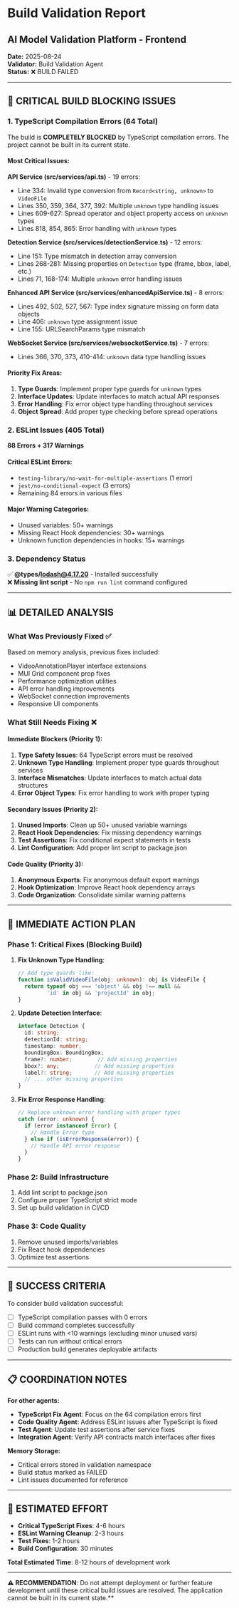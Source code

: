 # Build Validation Report
## AI Model Validation Platform - Frontend

**Date:** 2025-08-24  
**Validator:** Build Validation Agent  
**Status:** ❌ BUILD FAILED

---

## 🚨 CRITICAL BUILD BLOCKING ISSUES

### 1. TypeScript Compilation Errors (64 Total)

The build is **COMPLETELY BLOCKED** by TypeScript compilation errors. The project cannot be built in its current state.

#### Most Critical Issues:

**API Service (src/services/api.ts)** - 19 errors:
- Line 334: Invalid type conversion from `Record<string, unknown>` to `VideoFile`
- Lines 350, 359, 364, 377, 392: Multiple `unknown` type handling issues
- Lines 609-627: Spread operator and object property access on `unknown` types
- Lines 818, 854, 865: Error handling with `unknown` types

**Detection Service (src/services/detectionService.ts)** - 12 errors:
- Line 151: Type mismatch in detection array conversion
- Lines 268-281: Missing properties on `Detection` type (frame, bbox, label, etc.)
- Lines 71, 168-174: Multiple `unknown` error handling issues

**Enhanced API Service (src/services/enhancedApiService.ts)** - 8 errors:
- Lines 492, 502, 527, 567: Type index signature missing on form data objects
- Line 406: `unknown` type assignment issue
- Line 155: URLSearchParams type mismatch

**WebSocket Service (src/services/websocketService.ts)** - 7 errors:
- Lines 366, 370, 373, 410-414: `unknown` data type handling issues

#### Priority Fix Areas:
1. **Type Guards**: Implement proper type guards for `unknown` types
2. **Interface Updates**: Update interfaces to match actual API responses
3. **Error Handling**: Fix error object type handling throughout services
4. **Object Spread**: Add proper type checking before spread operations

### 2. ESLint Issues (405 Total)

**88 Errors + 317 Warnings**

#### Critical ESLint Errors:
- `testing-library/no-wait-for-multiple-assertions` (1 error)
- `jest/no-conditional-expect` (3 errors)
- Remaining 84 errors in various files

#### Major Warning Categories:
- Unused variables: 50+ warnings
- Missing React Hook dependencies: 30+ warnings
- Unknown function dependencies in hooks: 15+ warnings

### 3. Dependency Status

✅ **@types/lodash@4.17.20** - Installed successfully  
❌ **Missing lint script** - No `npm run lint` command configured

---

## 📊 DETAILED ANALYSIS

### What Was Previously Fixed ✅
Based on memory analysis, previous fixes included:
- VideoAnnotationPlayer interface extensions
- MUI Grid component prop fixes
- Performance optimization utilities
- API error handling improvements
- WebSocket connection improvements
- Responsive UI components

### What Still Needs Fixing ❌

#### Immediate Blockers (Priority 1):
1. **Type Safety Issues**: 64 TypeScript errors must be resolved
2. **Unknown Type Handling**: Implement proper type guards throughout services
3. **Interface Mismatches**: Update interfaces to match actual data structures
4. **Error Object Types**: Fix error handling to work with proper typing

#### Secondary Issues (Priority 2):
1. **Unused Imports**: Clean up 50+ unused variable warnings
2. **React Hook Dependencies**: Fix missing dependency warnings
3. **Test Assertions**: Fix conditional expect statements in tests
4. **Lint Configuration**: Add proper lint script to package.json

#### Code Quality (Priority 3):
1. **Anonymous Exports**: Fix anonymous default export warnings
2. **Hook Optimization**: Improve React hook dependency arrays
3. **Code Organization**: Consolidate similar warning patterns

---

## 🔧 IMMEDIATE ACTION PLAN

### Phase 1: Critical Fixes (Blocking Build)
1. **Fix Unknown Type Handling**:
   ```typescript
   // Add type guards like:
   function isValidVideoFile(obj: unknown): obj is VideoFile {
     return typeof obj === 'object' && obj !== null && 
            'id' in obj && 'projectId' in obj;
   }
   ```

2. **Update Detection Interface**:
   ```typescript
   interface Detection {
     id: string;
     detectionId: string;
     timestamp: number;
     boundingBox: BoundingBox;
     frame?: number;        // Add missing properties
     bbox?: any;           // Add missing properties
     label?: string;       // Add missing properties
     // ... other missing properties
   }
   ```

3. **Fix Error Response Handling**:
   ```typescript
   // Replace unknown error handling with proper types
   catch (error: unknown) {
     if (error instanceof Error) {
       // Handle Error type
     } else if (isErrorResponse(error)) {
       // Handle API error response
     }
   }
   ```

### Phase 2: Build Infrastructure
1. Add lint script to package.json
2. Configure proper TypeScript strict mode
3. Set up build validation in CI/CD

### Phase 3: Code Quality
1. Remove unused imports/variables
2. Fix React hook dependencies
3. Optimize test assertions

---

## 🎯 SUCCESS CRITERIA

To consider build validation successful:
- [ ] TypeScript compilation passes with 0 errors
- [ ] Build command completes successfully
- [ ] ESLint runs with <10 warnings (excluding minor unused vars)
- [ ] Tests can run without critical errors
- [ ] Production build generates deployable artifacts

---

## 📋 COORDINATION NOTES

**For other agents:**
- **TypeScript Fix Agent**: Focus on the 64 compilation errors first
- **Code Quality Agent**: Address ESLint issues after TypeScript is fixed
- **Test Agent**: Update test assertions after service fixes
- **Integration Agent**: Verify API contracts match interfaces after fixes

**Memory Storage:**
- Critical errors stored in validation namespace
- Build status marked as FAILED
- Lint issues documented for reference

---

## 🚀 ESTIMATED EFFORT

- **Critical TypeScript Fixes**: 4-6 hours
- **ESLint Warning Cleanup**: 2-3 hours  
- **Test Fixes**: 1-2 hours
- **Build Configuration**: 30 minutes

**Total Estimated Time**: 8-12 hours of development work

---

**⚠️ RECOMMENDATION**: Do not attempt deployment or further feature development until these critical build issues are resolved. The application cannot be built in its current state.**